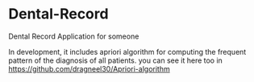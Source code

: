 # Dental-Record
Dental Record Application for someone

In development, it includes apriori algorithm for computing the frequent pattern of the diagnosis of all patients. you can see it here too in https://github.com/dragneel30/Apriori-algorithm
